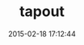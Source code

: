 ---
layout: post
title:  "tapout"
repo:   "rubyworks/tapout"
date:   2015-02-18 17:12:44
gemurl: http://rubyworks.github.com/tapout
---